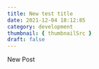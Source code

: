 ```yaml
---
title: New test title
date: 2021-12-04 18:12:85
category: development
thumbnail: { thumbnailSrc }
draft: false
---
```


New Post
